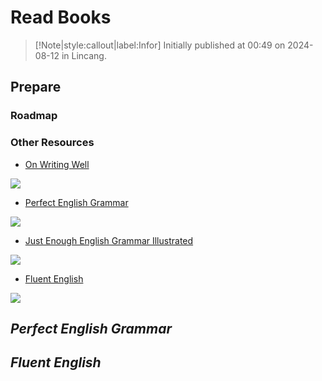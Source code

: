 # Read Books

> [!Note|style:callout|label:Infor]
Initially published at 00:49 on 2024-08-12 in Lincang.


## Prepare

### Roadmap


### Other Resources

- [On Writing Well](https://www.writebug.com//static/uploads/2024/7/14/cb79dbf0cbd1d5c0e48b1cfd7455a238.pdf)

<div class="center"><img src="https://imagebank-0.oss-cn-beijing.aliyuncs.com/VS-PicGo/2024-07-14-15-38-25_ReadBooks.jpg"/></div>

- [Perfect English Grammar](https://zz.etocs.us.kg/book/2857818/028932/perfect-english-grammar.html)

<div class="center"><img src="https://imagebank-0.oss-cn-beijing.aliyuncs.com/VS-PicGo/2024-07-03-23-40-31_OutlineOfGrammar_.jpg"/></div>

- [Just Enough English Grammar Illustrated](https://zz.etocs.us.kg/book/633899/578961/just-enough-english-grammar-illustrated.html)

<div class="center"><img src="https://imagebank-0.oss-cn-beijing.aliyuncs.com/VS-PicGo/2024-07-03-23-42-15_OutlineOfGrammar_.jpg"/></div>

- [Fluent English](https://zz.etocs.us.kg/book/729659/cd97d2/fluent-english-perfect-natural-speech-sharpen-your-grammar-master-idiomatic-expressions-speak-fl.html)

<div class="center"><img src="https://imagebank-0.oss-cn-beijing.aliyuncs.com/VS-PicGo/2024-07-03-23-44-53_OutlineOfGrammar_.jpg"/></div>

## *Perfect English Grammar*

## *Fluent English*